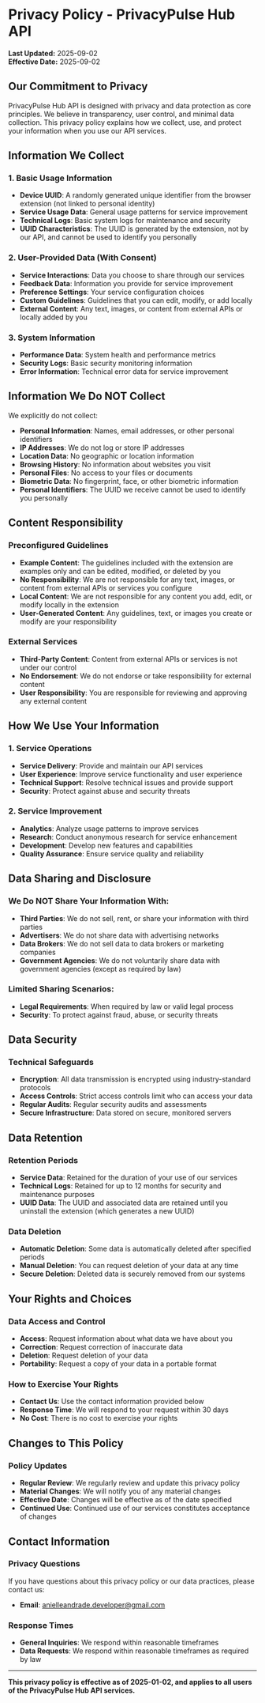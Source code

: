 # Privacy Policy - PrivacyPulse Hub API

**Last Updated:** 2025-09-02  
**Effective Date:** 2025-09-02

## **Our Commitment to Privacy**

PrivacyPulse Hub API is designed with privacy and data protection as core principles. We believe in transparency, user control, and minimal data collection. This privacy policy explains how we collect, use, and protect your information when you use our API services.

## **Information We Collect**

### **1. Basic Usage Information**
- **Device UUID**: A randomly generated unique identifier from the browser extension (not linked to personal identity)
- **Service Usage Data**: General usage patterns for service improvement
- **Technical Logs**: Basic system logs for maintenance and security
- **UUID Characteristics**: The UUID is generated by the extension, not by our API, and cannot be used to identify you personally

### **2. User-Provided Data (With Consent)**
- **Service Interactions**: Data you choose to share through our services
- **Feedback Data**: Information you provide for service improvement
- **Preference Settings**: Your service configuration choices
- **Custom Guidelines**: Guidelines that you can edit, modify, or add locally
- **External Content**: Any text, images, or content from external APIs or locally added by you

### **3. System Information**
- **Performance Data**: System health and performance metrics
- **Security Logs**: Basic security monitoring information
- **Error Information**: Technical error data for service improvement

## **Information We Do NOT Collect**

We explicitly do not collect:
- **Personal Information**: Names, email addresses, or other personal identifiers
- **IP Addresses**: We do not log or store IP addresses
- **Location Data**: No geographic or location information
- **Browsing History**: No information about websites you visit
- **Personal Files**: No access to your files or documents
- **Biometric Data**: No fingerprint, face, or other biometric information
- **Personal Identifiers**: The UUID we receive cannot be used to identify you personally

## **Content Responsibility**

### **Preconfigured Guidelines**
- **Example Content**: The guidelines included with the extension are examples only and can be edited, modified, or deleted by you
- **No Responsibility**: We are not responsible for any text, images, or content from external APIs or services you configure
- **Local Content**: We are not responsible for any content you add, edit, or modify locally in the extension
- **User-Generated Content**: Any guidelines, text, or images you create or modify are your responsibility

### **External Services**
- **Third-Party Content**: Content from external APIs or services is not under our control
- **No Endorsement**: We do not endorse or take responsibility for external content
- **User Responsibility**: You are responsible for reviewing and approving any external content

## **How We Use Your Information**

### **1. Service Operations**
- **Service Delivery**: Provide and maintain our API services
- **User Experience**: Improve service functionality and user experience
- **Technical Support**: Resolve technical issues and provide support
- **Security**: Protect against abuse and security threats

### **2. Service Improvement**
- **Analytics**: Analyze usage patterns to improve services
- **Research**: Conduct anonymous research for service enhancement
- **Development**: Develop new features and capabilities
- **Quality Assurance**: Ensure service quality and reliability

## **Data Sharing and Disclosure**

### **We Do NOT Share Your Information With:**
- **Third Parties**: We do not sell, rent, or share your information with third parties
- **Advertisers**: We do not share data with advertising networks
- **Data Brokers**: We do not sell data to data brokers or marketing companies
- **Government Agencies**: We do not voluntarily share data with government agencies (except as required by law)

### **Limited Sharing Scenarios:**
- **Legal Requirements**: When required by law or valid legal process
- **Security**: To protect against fraud, abuse, or security threats

## **Data Security**

### **Technical Safeguards**
- **Encryption**: All data transmission is encrypted using industry-standard protocols
- **Access Controls**: Strict access controls limit who can access your data
- **Regular Audits**: Regular security audits and assessments
- **Secure Infrastructure**: Data stored on secure, monitored servers

## **Data Retention**

### **Retention Periods**
- **Service Data**: Retained for the duration of your use of our services
- **Technical Logs**: Retained for up to 12 months for security and maintenance purposes
- **UUID Data**: The UUID and associated data are retained until you uninstall the extension (which generates a new UUID)

### **Data Deletion**
- **Automatic Deletion**: Some data is automatically deleted after specified periods
- **Manual Deletion**: You can request deletion of your data at any time
- **Secure Deletion**: Deleted data is securely removed from our systems

## **Your Rights and Choices**

### **Data Access and Control**
- **Access**: Request information about what data we have about you
- **Correction**: Request correction of inaccurate data
- **Deletion**: Request deletion of your data
- **Portability**: Request a copy of your data in a portable format

### **How to Exercise Your Rights**
- **Contact Us**: Use the contact information provided below
- **Response Time**: We will respond to your request within 30 days
- **No Cost**: There is no cost to exercise your rights

## **Changes to This Policy**

### **Policy Updates**
- **Regular Review**: We regularly review and update this privacy policy
- **Material Changes**: We will notify you of any material changes
- **Effective Date**: Changes will be effective as of the date specified
- **Continued Use**: Continued use of our services constitutes acceptance of changes

## **Contact Information**

### **Privacy Questions**
If you have questions about this privacy policy or our data practices, please contact us:

- **Email**: anielleandrade.developer@gmail.com

### **Response Times**
- **General Inquiries**: We respond within reasonable timeframes
- **Data Requests**: We respond within reasonable timeframes as required by law

---

**This privacy policy is effective as of 2025-01-02, and applies to all users of the PrivacyPulse Hub API services.**